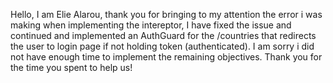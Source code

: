 Hello, I am Elie Alarou, thank you for bringing to my attention the error i was making when implementing the intereptor, I have fixed the issue and continued and implemented an AuthGuard for the /countries that redirects the user to login page if not holding token (authenticated). I am sorry i did not have enough time to implement the remaining objectives. Thank you for the time you spent to help us!
